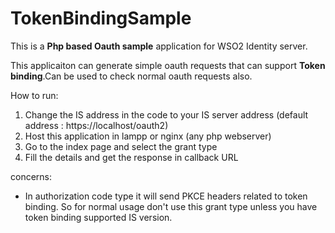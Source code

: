 # TokenBindingSample
This is a **Php based Oauth sample** application for WSO2 Identity server.

This applicaiton can generate simple oauth requests that can support **Token binding**.Can be used to check normal oauth requests also.


How to run:
1. Change the IS address in the code to your IS server address (default address : https://localhost/oauth2)
2. Host this application in lampp or nginx (any php webserver) 
3. Go to the index page and select the grant type
4. Fill the details and get the response in callback URL

concerns:
* In authorization code type it will send PKCE headers related to token binding. So for normal usage don't use this grant type unless you have token binding supported IS version.



